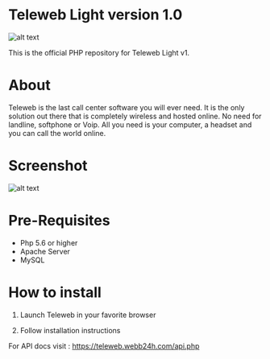 # Teleweb Light version 1.0
![alt text](https://github.com/webb24h/teleweb/blob/master/teleweb_info_2.png)


This is the official PHP repository for Teleweb Light v1.


# About

Teleweb is the last call center software you will ever need. It is the only solution out there that is completely wireless and hosted online. No need for landline, softphone or Voip. All you need is your computer, a headset and you can call the world online. 


# Screenshot
![alt text](https://a.fsdn.com/con/app/proj/teleweb-light-v1/screenshots/webb24h_screenshot_call_Center.png/max/max/1)


# Pre-Requisites
- Php 5.6 or higher
- Apache Server 
- MySQL


# How to install

1. Launch Teleweb in your favorite browser

2. Follow installation instructions

For API docs visit : https://teleweb.webb24h.com/api.php

